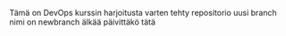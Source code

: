 Tämä on DevOps kurssin harjoitusta varten tehty repositorio
uusi branch nimi on newbranch
älkää päivittäkö tätä